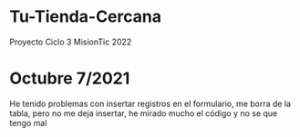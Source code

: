 # Tu-Tienda-Cercana
Proyecto Ciclo 3 MisionTic 2022
# Octubre 7/2021
He tenido problemas con insertar registros en el formulario, me borra de la tabla, pero no me deja insertar, he mirado mucho el código y no se que tengo mal
